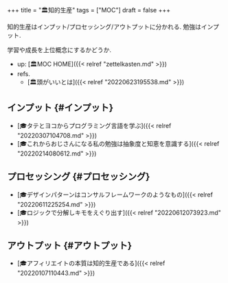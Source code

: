 +++
title = "🏛知的生産"
tags = ["MOC"]
draft = false
+++

知的生産はインプット/プロセッシング/アウトプットに分かれる. 勉強はインプット.

学習や成長を上位概念にするかどうか.

-   up: [🏛MOC HOME]({{< relref "zettelkasten.md" >}})
-   refs.
    -   [🏛頭がいいとは]({{< relref "20220623195538.md" >}})


## インプット {#インプット}

-   [🎓タテとヨコからプログラミング言語を学ぶ]({{< relref "20220307104708.md" >}})
-   [🎓これからおじさんになる私の勉強は抽象度と知恵を意識する]({{< relref "20220214080612.md" >}})


## プロセッシング {#プロセッシング}

-   [🎓デザインパターンはコンサルフレームワークのようなもの]({{< relref "20220611225254.md" >}})
-   [🎓ロジックで分解しキモをえぐり出す]({{< relref "20220612073923.md" >}})


## アウトプット {#アウトプット}

-   [🎓アフィリエイトの本質は知的生産である]({{< relref "20220107110443.md" >}})
